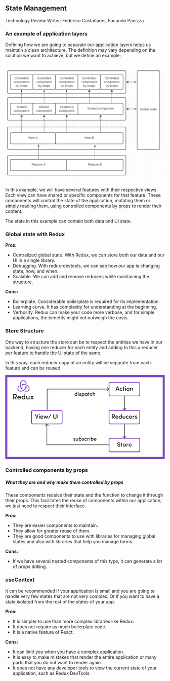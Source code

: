 ## State Management

Technology Review
Writer: Federico Castañares, Facundo Panizza

### An example of application layers

Defining how we are going to separate our application layers helps us maintain a clean architecture. The definition may vary depending on the solution we want to achieve, but we define an example:

![app-layers](../images/state-1.png)

In this example, we will have several features with their respective views. Each view can have shared or specific components for that feature. These components will control the state of the application, mutating them or simply reading them, using controlled components by props to render their content.

The state in this example can contain both data and UI state.

### Global state with Redux

**Pros:**

- Centralized global state. With Redux, we can store both our data and our UI in a single library.
- Debugging. With redux-devtools, we can see how our app is changing state, how, and when.
- Scalable. We can add and remove reducers while maintaining the structure.

**Cons:**

- Boilerplate. Considerable boilerplate is required for its implementation.
- Learning curve. It has complexity for understanding at the beginning.
- Verbosity. Redux can make your code more verbose, and for simple applications, the benefits might not outweigh the costs.

### Store Structure

One way to structure the store can be to respect the entities we have in our backend, having one reducer for each entity and adding to this a reducer per feature to handle the UI state of the same.

In this way, each reducer copy of an entity will be separate from each feature and can be reused.

![redux-structure](../images/state-2.png)

### Controlled components by props

##### What they are and why make them controlled by props

These components receive their state and the function to change it through their props. This facilitates the reuse of components within our application; we just need to respect their interface.

**Pros:**

- They are easier components to maintain.
- They allow for greater reuse of them.
- They are good components to use with libraries for managing global states and also with libraries that help you manage forms.

**Cons:**

- If we have several nested components of this type, it can generate a lot of props drilling.

### useContext

It can be recommended if your application is small and you are going to handle very few states that are not very complex. Or if you want to have a state isolated from the rest of the states of your app.

**Pros:**

- It is simpler to use than more complex libraries like Redux.
- It does not require as much boilerplate code.
- It is a native feature of React.

**Cons:**

- It can limit you when you have a complex application.
- It is easy to make mistakes that render the entire application or many parts that you do not want to render again.
- It does not have any developer tools to view the current state of your application, such as Redux DevTools.
